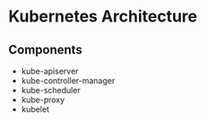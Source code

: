 # Kubernetes Architecture

## Components

* kube-apiserver
* kube-controller-manager
* kube-scheduler
* kube-proxy
* kubelet

